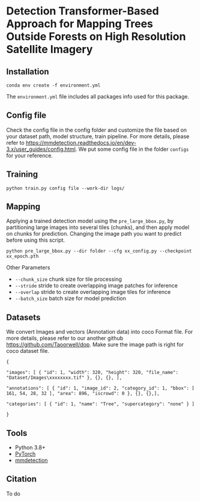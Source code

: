 # Detection Transformer-Based Approach for Mapping Trees Outside Forests on High Resolution Satellite Imagery


## Installation

```
conda env create -f environment.yml
```
The `environment.yml` file includes all packages info used for this package. 

## Config file
Check the config file in the config folder and customize the file based on your dataset path, model structure, train pipeline.
For more details, please refer to https://mmdetection.readthedocs.io/en/dev-3.x/user_guides/config.html. We put some config file in the folder `configs` for your reference.


## Training

```
python train.py config file --work-dir logs/
```

## Mapping 
Applying a trained detection model using the `pre_large_bbox.py`, by partitioning large images into several tiles (chunks), and then apply model on chunks for prediction.
Changing the image path you want to predict before using this script.
```
python pre_large_bbox.py --dir folder --cfg xx_config.py --checkpoint xx_epoch.pth 
```
Other Parameters
- `--chunk_size` chunk size for tile processing
- `--stride` stride to create overlapping image patches for inference
- `--overlap` stride to create overlapping image tiles for inference
- `--batch_size` batch size for model prediction

## Datasets
We convert Images and vectors (Annotation data) into coco Format file. For more details, please refer to our another github https://github.com/Taoorwell/dop.
Make sure the image path is right for coco dataset file. 
```
{

"images": [ { "id": 1, "width": 320, "height": 320, "file_name": "Dataset/Images\xxxxxxxx.tif" }, {}, {}, ],

"annotations": [ { "id": 1, "image_id": 2, "category_id": 1, "bbox": [ 161, 54, 28, 32 ], "area": 896, "iscrowd": 0 }, {}, {},],

"categories": [ { "id": 1, "name": "Tree", "supercategory": "none" } ]

}

```

## Tools
* Python 3.8+
* [PyTorch](https://pytorch.org/)
* [mmdetection](https://github.com/open-mmlab/mmdetection)


## Citation
To do
